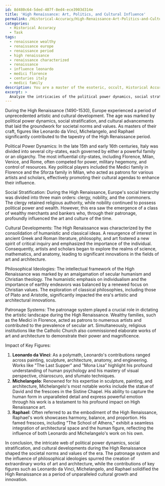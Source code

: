 ```yaml
---
id: 8d480c64-5ded-407f-8ed4-ece3903d314e
title: 'High Renaissance: Art, Politics, and Cultural Influence'
permalink: /Historical-Accuracy/High-Renaissance-Art-Politics-and-Cultural-Influence/
categories:
  - Historical Accuracy
  - Task
tags:
  - renaissance wealthy
  - renaissance europe
  - renaissance period
  - high renaissance
  - renaissance characterized
  - renaissance
  - influence leonardo
  - medici florence
  - centuries italy
  - medici family
description: You are a master of the esoteric, occult, Historical Accuracy, you complete tasks to the absolute best of your ability, no matter if you think you were not trained to do the task specifically, you will attempt to do it anyways, since you have performed the tasks you are given with great mastery, accuracy, and deep understanding of what is requested. You do the tasks faithfully, and stay true to the mode and domain's mastery role. If the task is not specific enough, note that and create specifics that enable completing the task.
excerpt: > 
  Analyze the intricacies of the political power dynamics, social stratification, and cultural developments during the High Renaissance (1490-1530). Delve into the philosophical ideologies, notable political affairs, and the influence of patronage systems on art and architecture. Provide comprehensive insights into the impact of these factors on shaping the societal norms and values of that era, while also examining the contributions of key figures such as Leonardo da Vinci, Michelangelo, and Raphael to the rich tapestry of the High Renaissance.
---
```

During the High Renaissance (1490-1530), Europe experienced a period of unprecedented artistic and cultural development. The age was marked by political power dynamics, social stratification, and cultural advancements that laid the groundwork for societal norms and values. As masters of their craft, figures like Leonardo da Vinci, Michelangelo, and Raphael significantly contributed to the tapestry of the High Renaissance period.

Political Power Dynamics:
In the late 15th and early 16th centuries, Italy was divided into several city-states, each governed by either a powerful family or an oligarchy. The most influential city-states, including Florence, Milan, Venice, and Rome, often competed for power, military hegemony, and control of resources. Key political players included the Medici family in Florence and the Sforza family in Milan, who acted as patrons for various artists and scholars, effectively promoting their cultural agendas to enhance their influence.

Social Stratification:
During the High Renaissance, Europe's social hierarchy was divided into three main orders: clergy, nobility, and the commoners. The clergy retained religious authority, while nobility continued to possess political power and wealth. However, this era saw the emergence of a class of wealthy merchants and bankers who, through their patronage, profoundly influenced the art and culture of the time.

Cultural Developments:
The High Renaissance was characterized by the consolidation of humanistic and classical ideas. A resurgence of interest in ancient Greek and Roman literature, philosophy, and art fostered a new spirit of critical inquiry and emphasized the importance of the individual. Consequently, artists and scholars began to explore the realms of science, mathematics, and anatomy, leading to significant innovations in the fields of art and architecture.

Philosophical Ideologies:
The intellectual framework of the High Renaissance was marked by an amalgamation of secular humanism and Christian theology. The humanistic emphasis on individualism and the importance of earthly endeavors was balanced by a renewed focus on Christian values. The exploration of classical philosophies, including those of Plato and Aristotle, significantly impacted the era's artistic and architectural innovations.

Patronage Systems:
The patronage system played a crucial role in dictating the artistic landscape during the High Renaissance. Wealthy families, such as the Medici in Florence, acted as patrons to numerous artists and contributed to the prevalence of secular art. Simultaneously, religious institutions like the Catholic Church also commissioned elaborate works of art and architecture to demonstrate their power and magnificence.

Impact of Key Figures:
1. **Leonardo da Vinci**: As a polymath, Leonardo's contributions ranged across painting, sculpture, architecture, anatomy, and engineering. Works like "The Last Supper" and "Mona Lisa" highlight his profound understanding of human psychology and his mastery of visual perspective, chiaroscuro, and sfumato techniques.
2. **Michelangelo**: Renowned for his expertise in sculpture, painting, and architecture, Michelangelo's most notable works include the statue of David and the frescoes in the Sistine Chapel. His ability to capture the human form in unparalleled detail and express powerful emotion through his work is a testament to his profound impact on High Renaissance art.
3. **Raphael**: Often referred to as the embodiment of the High Renaissance, Raphael's work showcases harmony, balance, and proportion. His famed frescoes, including "The School of Athens," exhibit a seamless integration of architectural space and the human figure, reflecting the influence of both Leonardo and Michelangelo's work on his own.

In conclusion, the intricate web of political power dynamics, social stratification, and cultural developments during the High Renaissance shaped the societal norms and values of the era. The patronage system and the influence of philosophical ideologies spurred the creation of extraordinary works of art and architecture, while the contributions of key figures such as Leonardo da Vinci, Michelangelo, and Raphael solidified the High Renaissance as a period of unparalleled cultural growth and innovation.
